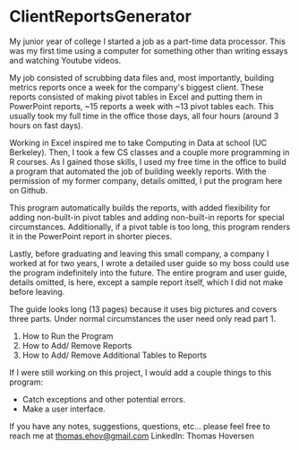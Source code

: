 # ClientReportsGenerator

My junior year of college I started a job as a part-time data processor. This was my first time using a computer for something other than writing essays and watching Youtube videos. 

My job consisted of scrubbing data files and, most importantly, building metrics reports once a week for the company's biggest client. These reports consisted of making pivot tables in Excel and putting them in PowerPoint reports, ~15 reports a week with ~13 pivot tables each. This usually took my full time in the office those days, all four hours (around 3 hours on fast days).

Working in Excel inspired me to take Computing in Data at school (UC Berkeley). Then, I took a few CS classes and a couple more programming in R courses. As I gained those skills, I used my free time in the office to build a program that automated the job of building weekly reports. With the permission of my former company, details omitted, I put the program here on Github.

This program automatically builds the reports, with added flexibility for adding non-built-in pivot tables and adding non-built-in reports for special circumstances. Additionally, if a pivot table is too long, this program renders it in the PowerPoint report in shorter pieces.

Lastly, before graduating and leaving this small company, a company I worked at for two years, I wrote a detailed user guide so my boss could use the program indefinitely into the future. The entire program and user guide, details omitted, is here, except a sample report itself, which I did not make before leaving.

The guide looks long (13 pages) because it uses big pictures and covers three parts. Under normal circumstances the user need only read part 1.

1. How to Run the Program
2. How to Add/ Remove Reports
3. How to Add/ Remove Additional Tables to Reports


If I were still working on this project, I would add a couple things to this program:

- Catch exceptions and other potential errors.
- Make a user interface.


If you have any notes, suggestions, questions, etc... please feel free to reach me at thomas.ehov@gmail.com    LinkedIn: Thomas Hoversen





